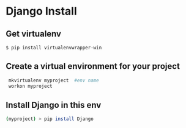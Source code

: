 # Django Install

## Get virtualenv



```
$ pip install virtualenvwrapper-win
```

## Create a virtual environment for your project

```bash
 mkvirtualenv myproject  #env name
 workon myproject
```

## Install Django in this env

```bash
(myproject) > pip install Django
```

